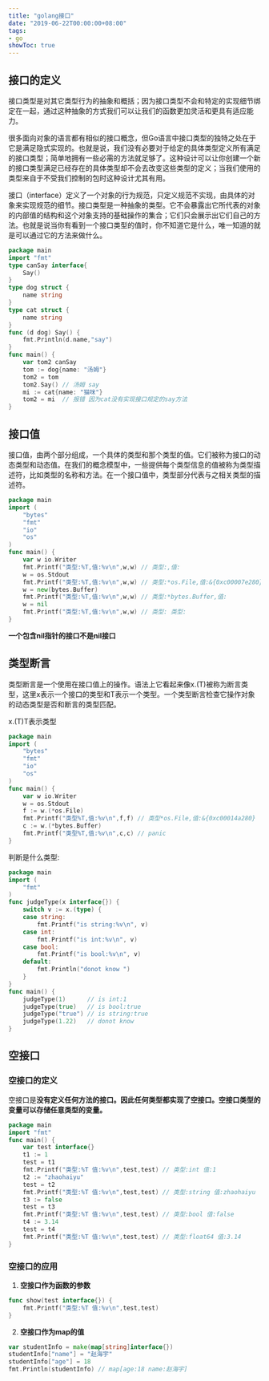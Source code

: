 ```yaml
---
title: "golang接口"
date: "2019-06-22T00:00:00+08:00"
tags: 
- go
showToc: true
---
```



## 接口的定义

接口类型是对其它类型行为的抽象和概括；因为接口类型不会和特定的实现细节绑定在一起，通过这种抽象的方式我们可以让我们的函数更加灵活和更具有适应能力。

很多面向对象的语言都有相似的接口概念，但Go语言中接口类型的独特之处在于它是满足隐式实现的。也就是说，我们没有必要对于给定的具体类型定义所有满足的接口类型；简单地拥有一些必需的方法就足够了。这种设计可以让你创建一个新的接口类型满足已经存在的具体类型却不会去改变这些类型的定义；当我们使用的类型来自于不受我们控制的包时这种设计尤其有用。

接口（interface）定义了一个对象的行为规范，只定义规范不实现，由具体的对象来实现规范的细节。接口类型是一种抽象的类型。它不会暴露出它所代表的对象的内部值的结构和这个对象支持的基础操作的集合；它们只会展示出它们自己的方法。也就是说当你有看到一个接口类型的值时，你不知道它是什么，唯一知道的就是可以通过它的方法来做什么。

```go
package main
import "fmt"
type canSay interface{
	Say()
}
type dog struct {
	name string
}
type cat struct {
	name string
}
func (d dog) Say() {
	fmt.Println(d.name,"say")
}
func main() {
	var tom2 canSay
	tom := dog{name: "汤姆"}
	tom2 = tom
	tom2.Say() // 汤姆 say
	mi := cat{name: "猫咪"}
	tom2 = mi  // 报错 因为cat没有实现接口规定的say方法
}
```

## 接口值

接口值，由两个部分组成，一个具体的类型和那个类型的值。它们被称为接口的动态类型和动态值。在我们的概念模型中，一些提供每个类型信息的值被称为类型描述符，比如类型的名称和方法。在一个接口值中，类型部分代表与之相关类型的描述符。

```go
package main
import (
	"bytes"
	"fmt"
	"io"
	"os"
)
func main() {
	var w io.Writer
	fmt.Printf("类型:%T,值:%v\n",w,w) // 类型:,值:
	w = os.Stdout
	fmt.Printf("类型:%T,值:%v\n",w,w) // 类型:*os.File,值:&{0xc00007e280}
	w = new(bytes.Buffer)
	fmt.Printf("类型:%T,值:%v\n",w,w) // 类型:*bytes.Buffer,值:
	w = nil
	fmt.Printf("类型:%T,值:%v\n",w,w) // 类型: 类型:
}
```

**一个包含nil指针的接口不是nil接口**

## 类型断言

类型断言是一个使用在接口值上的操作。语法上它看起来像x.(T)被称为断言类型，这里x表示一个接口的类型和T表示一个类型。一个类型断言检查它操作对象的动态类型是否和断言的类型匹配。

x.(T)T表示类型

```go
package main
import (
	"bytes"
	"fmt"
	"io"
	"os"
)
func main() {
	var w io.Writer
	w = os.Stdout
	f := w.(*os.File) 
	fmt.Printf("类型%T,值:%v\n",f,f) // 类型*os.File,值:&{0xc00014a280}
	c := w.(*bytes.Buffer)
	fmt.Printf("类型%T,值:%v\n",c,c) // panic
}
```

判断是什么类型:

```go
package main
import (
	"fmt"
)
func judgeType(x interface{}) {
	switch v := x.(type) {
	case string:
		fmt.Printf("is string:%v\n", v)
	case int:
		fmt.Printf("is int:%v\n", v)
	case bool:
		fmt.Printf("is bool:%v\n", v)
	default:
		fmt.Println("donot know ")
	}
}
func main() {
	judgeType(1)      // is int:1
	judgeType(true)   // is bool:true
	judgeType("true") // is string:true
	judgeType(1.22)   // donot know
}
```

## 空接口

### 空接口的定义

空接口是**没有定义任何方法的接口。因此任何类型都实现了空接口。空接口类型的变量可以存储任意类型的变量。**

```go
package main
import "fmt"
func main() {
	var test interface{}
	t1 := 1
	test = t1
	fmt.Printf("类型:%T 值:%v\n",test,test) // 类型:int 值:1
	t2 := "zhaohaiyu"
	test = t2
	fmt.Printf("类型:%T 值:%v\n",test,test) // 类型:string 值:zhaohaiyu
	t3 := false
	test = t3
	fmt.Printf("类型:%T 值:%v\n",test,test) // 类型:bool 值:false
	t4 := 3.14
	test = t4
    fmt.Printf("类型:%T 值:%v\n",test,test) // 类型:float64 值:3.14
}
```

### 空接口的应用

1.  **空接口作为函数的参数**

```go
func show(test interface{}) {
	fmt.Printf("类型:%T 值:%v\n",test,test)
}
```

2. **空接口作为map的值**

```go
var studentInfo = make(map[string]interface{})
studentInfo["name"] = "赵海宇"
studentInfo["age"] = 18
fmt.Println(studentInfo) // map[age:18 name:赵海宇]
```